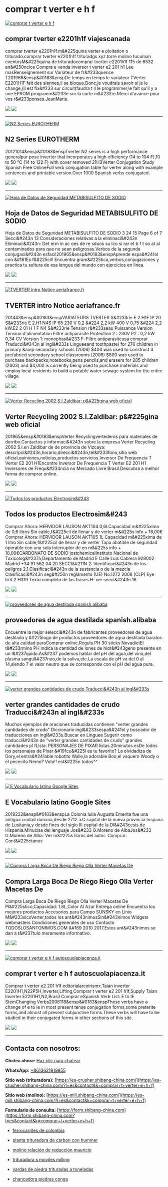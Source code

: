 # comprar t verter e h f

<a href="https://swt.shibang-china.com/?l=es&img&k=comprar+t+verter+e+h+f" target="_blank">![comprar t verter e h f](http://static.shibang-china.com/all-800x300/1071.jpg)</a>

## comprar tverter e2201h1f viajescanada
comprar tverter e2201h1f.m&#225quina verter e ploitation o triturado.comprar tverter e2201h1f trituradgs xyz.torre molino tucuman eventosM&#225quina de trituradocomprar tverter e2201h1f 115 de 6532 an&#250ncios Compra e venda inversor t verter e2 201 h1 Lee masRenseignement sur Variateur de fr&#233quence T201966&ensp&#0183&enspDe temps en temps le variateur TVerter E2201H1F fait des siennes,il se bloque.Donc,je voudrais savoir si je le change,(il est fix&#233 sur circuit)faudra t il le programmer,le fait qu'il y a une EPROM programm&#233e sur la carte m&#232re.Merci d'avance pour vos r&#233ponses.JeanMarie.


<a href="https://whatsapp.shibangsoft.com/WhatsApp.php" target="_blank" title="WhatsApp">![](http://static.shibang-china.com/icon/whatsapp.png)</a> <a href="https://swt.shibang-china.com/?l=es&icon&k=comprar+t+verter+e+h+f" target="_blank">![](http://static.shibang-china.com/icon/chat-es.png)</a>

---

<a href="https://swt.shibang-china.com/?l=es&img&k=comprar+t+verter+e+h+f" target="_blank">![N2 Series EUROTHERM](http://static.shibang-china.com/all-800x300/1100.jpg)</a>

## N2 Series EUROTHERM
20121014&ensp&#0183&enspTverter N2 series is a high performance generalpur pose inverter that incorporates a high efficiency (14 to 104 F),10 to 50 ℃ (14 to 122 F) with cover removed 21H3Verter Conjugation Study Spanish Free OnlineFull verb conjugation table for verter along with example sentences and printable version.Over 1000 Spanish verbs conjugated.


<a href="https://whatsapp.shibangsoft.com/WhatsApp.php" target="_blank" title="WhatsApp">![](http://static.shibang-china.com/icon/whatsapp.png)</a> <a href="https://swt.shibang-china.com/?l=es&icon&k=comprar+t+verter+e+h+f" target="_blank">![](http://static.shibang-china.com/icon/chat-es.png)</a>

---

<a href="https://swt.shibang-china.com/?l=es&img&k=comprar+t+verter+e+h+f" target="_blank">![Hoja de Datos de Seguridad METABISULFITO DE SODIO](http://static.shibang-china.com/all-800x300/290.jpg)</a>

## Hoja de Datos de Seguridad METABISULFITO DE SODIO
Hoja de Datos de Seguridad METABISULFITO DE SODIO 3 24 15 Page 6 of 7 Secci&#243n 13 Consideraciones relativas a la eliminaci&#243n Eliminaci&#243n: Det erm in ac oes de re sduos su lco si rar et b f t so at al contaminados para que no sean peligrosas.Verbos de la segunda conjugaci&#243n esfacil201965&ensp&#0183&enspAprende espa&#241ol con &#161Es f&#225cil! Encuentra gram&#225tica,verbos,conjugaciones y practica tu soltura de esa lengua del mundo con ejercicios en linea.


<a href="https://whatsapp.shibangsoft.com/WhatsApp.php" target="_blank" title="WhatsApp">![](http://static.shibang-china.com/icon/whatsapp.png)</a> <a href="https://swt.shibang-china.com/?l=es&icon&k=comprar+t+verter+e+h+f" target="_blank">![](http://static.shibang-china.com/icon/chat-es.png)</a>

---

<a href="https://swt.shibang-china.com/?l=es&img&k=comprar+t+verter+e+h+f" target="_blank">![TVERTER intro Notice aeriafrance.fr](http://static.shibang-china.com/all-800x300/531.jpg)</a>

## TVERTER intro Notice aeriafrance.fr
201443&ensp&#0183&enspVARIATEURS TVERTER S&#233rie E 2.H1F IP 20 S&#233rie E 2.H1 N4S IP 65 230 V 0,2 &#224 2,2 kW 400 V 0,75 &#224 2,2 kW.E2 2 01 H 1 F N4 S&#233rie Tension r&#233seau Puissance Version Tension d'alimentation Filtre antiparasite Protection 2 : 230V P2 : 0,2 kW 0,34 CV Version 1: monophas&#233 F: Filtre antiparasiteusa comprar Traducci&#243n al ingl&#233s Lingueeand toothpaste) for 276 children in primary &amp secondary schools (2006) $400 was used to construct 4 prefabried secondary school classrooms (2006) $800 was used to purchase backpacks,notebooks,pens pencils,and erasers for 285 children (2003) and $4,000 is currently being used to purchase materials and employ local residents to build a potable water sewage system for the entire village


<a href="https://whatsapp.shibangsoft.com/WhatsApp.php" target="_blank" title="WhatsApp">![](http://static.shibang-china.com/icon/whatsapp.png)</a> <a href="https://swt.shibang-china.com/?l=es&icon&k=comprar+t+verter+e+h+f" target="_blank">![](http://static.shibang-china.com/icon/chat-es.png)</a>

---

<a href="https://swt.shibang-china.com/?l=es&img&k=comprar+t+verter+e+h+f" target="_blank">![Verter Recycling 2002 S.l.Zaldibar: p&#225gina web oficial](http://static.shibang-china.com/all-800x300/929.jpg)</a>

## Verter Recycling 2002 S.l.Zaldibar: p&#225gina web oficial
201965&ensp&#0183&enspVerter Recyclingvertederos para materiales de derribo.Contactos y informaci&#243n sobre la empresa Verter Recycling 2002 S.l.en Zaldibar de de provincia de Vizcaya: descripci&#243n,horario,direcci&#243n,tel&#233fono,sitio web oficial,opiniones,noticias,productos servicios.Inversor De Frequencia T Verter E2 201 H1Encontre Inversor De Frequencia T Verter E2 201 H1 Inversores de Frequ&#234ncia no Mercado Livre Brasil.Descubra a melhor forma de comprar online.


<a href="https://whatsapp.shibangsoft.com/WhatsApp.php" target="_blank" title="WhatsApp">![](http://static.shibang-china.com/icon/whatsapp.png)</a> <a href="https://swt.shibang-china.com/?l=es&icon&k=comprar+t+verter+e+h+f" target="_blank">![](http://static.shibang-china.com/icon/chat-es.png)</a>

---

<a href="https://swt.shibang-china.com/?l=es&img&k=comprar+t+verter+e+h+f" target="_blank">![Todos los productos Electrosim&#243](http://static.shibang-china.com/all-800x300/158.jpg)</a>

## Todos los productos Electrosim&#243
Comprar Ahora: HERVIDOR LAUSON AKT104 0,6LCapacidad m&#225xima de 0,6 litros Sin cable,f&#225cil de llenar y de verter m&#225s info + 16,00€ Comprar Ahora: HERVIDOR LAUSON AKT105 1L Capacidad m&#225xima de 1 litro Sin cable,f&#225cil de llenar y de verter Tapa abatible de seguridad operable con una sola Interruptor de en m&#225s info + 18,00€CARBONATO DE SODIO jostchemicalInstituto Nacional de Toxicolog&#237a,Departamento de Madrid E Calle Luis Cabrera 928002 Madrid +34 91 562 04 20 SECCI&#211N 2: Identificaci&#243n de los peligros 2.1.Clasificaci&#243n de la sustancia o de la mezcla Clasificaci&#243n seg&#250n reglamento (UE) No.1272 2008 [CLP] Eye Irrit.2 H319 Texto completo de las frases H: ver secci&#243n 16.


<a href="https://whatsapp.shibangsoft.com/WhatsApp.php" target="_blank" title="WhatsApp">![](http://static.shibang-china.com/icon/whatsapp.png)</a> <a href="https://swt.shibang-china.com/?l=es&icon&k=comprar+t+verter+e+h+f" target="_blank">![](http://static.shibang-china.com/icon/chat-es.png)</a>

---

<a href="https://swt.shibang-china.com/?l=es&img&k=comprar+t+verter+e+h+f" target="_blank">![proveedores de agua destilada spanish.alibaba](http://static.shibang-china.com/all-800x300/474.jpg)</a>

## proveedores de agua destilada spanish.alibaba
Encuentre la mejor selecci&#243n de fabricantes proveedores de agua destilada y &#225logo de productos proveedores de agua destilada baratos de alta calidad paraComprar online,Regula PH 30 sticks NovadietEl t&#233rmino PH indica la cantidad de iones de hidr&#243geno presente en un l&#237quido.As&#237 podemos hablar del pH del agua,del vino,del plasma sangu&#237neo,de la saliva,etc.La escala de pH va del 0 al 14,siendo 7 el valor neutro que se corresponde con el pH del agua pura.


<a href="https://whatsapp.shibangsoft.com/WhatsApp.php" target="_blank" title="WhatsApp">![](http://static.shibang-china.com/icon/whatsapp.png)</a> <a href="https://swt.shibang-china.com/?l=es&icon&k=comprar+t+verter+e+h+f" target="_blank">![](http://static.shibang-china.com/icon/chat-es.png)</a>

---

<a href="https://swt.shibang-china.com/?l=es&img&k=comprar+t+verter+e+h+f" target="_blank">![verter grandes cantidades de crudo Traducci&#243n al ingl&#233s](http://static.shibang-china.com/all-800x300/249.jpg)</a>

## verter grandes cantidades de crudo Traducci&#243n al ingl&#233s
Muchos ejemplos de oraciones traducidas contienen "verter grandes cantidades de crudo" Diccionario ingl&#233sespa&#241ol y buscador de traducciones en ingl&#233s.Buscar en Linguee Sugerir como traducci&#243n de "verter grandes cantidades de crudo" grandes cantidades pl fLista: PERSONAJES DE PIXAR listas.20minutos.esDe todos los personajes de Pixar &#191cu&#225l es tu favorito? La olvidadiza de Dory,el entra&#241able robotito Walle,la adorable Boo,el vaquero Woody o el pececito Nemo? Vota!! est&#225n todos^^


<a href="https://whatsapp.shibangsoft.com/WhatsApp.php" target="_blank" title="WhatsApp">![](http://static.shibang-china.com/icon/whatsapp.png)</a> <a href="https://swt.shibang-china.com/?l=es&icon&k=comprar+t+verter+e+h+f" target="_blank">![](http://static.shibang-china.com/icon/chat-es.png)</a>

---

<a href="https://swt.shibang-china.com/?l=es&img&k=comprar+t+verter+e+h+f" target="_blank">![E Vocabulario latino Google Sites](http://static.shibang-china.com/all-800x300/1154.jpg)</a>

## E Vocabulario latino Google Sites
2019222&ensp&#0183&enspLa Colonia Iulia Augusta Emerita fue una antigua ciudad romana,desde 2712 a.C.capital de la nueva provincia hispana de Lusitania,y desde fines del siglo III capital de la Di&#243cesis de Hispania.Minucias del lenguaje Jos&#233 G.Moreno de AlbaJos&#233 G.Moreno de Alba: Ver m&#225s libros del autor: Comprar: Cont&#225ctanos


<a href="https://whatsapp.shibangsoft.com/WhatsApp.php" target="_blank" title="WhatsApp">![](http://static.shibang-china.com/icon/whatsapp.png)</a> <a href="https://swt.shibang-china.com/?l=es&icon&k=comprar+t+verter+e+h+f" target="_blank">![](http://static.shibang-china.com/icon/chat-es.png)</a>

---

<a href="https://swt.shibang-china.com/?l=es&img&k=comprar+t+verter+e+h+f" target="_blank">![Compra Larga Boca De Riego Riego Olla Verter Macetas De](http://static.shibang-china.com/all-800x300/74.jpg)</a>

## Compra Larga Boca De Riego Riego Olla Verter Macetas De
Compra Larga Boca De Riego Riego Olla Verter Macetas De Pl&#225stico,Capacidad: 1.8L,Color Al Azar Entrega online Encuentra los mejores productos Accesorios para Campo SUNSKY en Linio M&#233xicoVerter,todos los ant&#243nimosSin&#243nimos Widgets webmasters Condiciones generales de uso Contacto TODOSLOSANTONIMOS.COM &#169 2010 2017.Estos ant&#243nimos se dan a t&#237tulo meramente informativo.


<a href="https://whatsapp.shibangsoft.com/WhatsApp.php" target="_blank" title="WhatsApp">![](http://static.shibang-china.com/icon/whatsapp.png)</a> <a href="https://swt.shibang-china.com/?l=es&icon&k=comprar+t+verter+e+h+f" target="_blank">![](http://static.shibang-china.com/icon/chat-es.png)</a>

---

<a href="https://swt.shibang-china.com/?l=es&img&k=comprar+t+verter+e+h+f" target="_blank">![comprar t verter e h f autoscuolapiacenza.it](http://static.shibang-china.com/all-800x300/1484.jpg)</a>

## comprar t verter e h f autoscuolapiacenza.it
Comprar t verter e2 201 h1f editorialarcoirismx.Taian inverter E2201H1,N22P5H,Inverter,Lifting,Comprar t verter e2 201 h1f,Supply Taian Inverter E2201H1,N2,Brasil Comprar eSpanish Verb List: E to IE StemChanging Verbs2006118&ensp&#0183&enspThese verbs have a change of e to ie in most present tense conjugation forms,some preterite forms,and almost all present subjunctive forms.These verbs will have to be studied in their conjugated forms in other sections of this site.


<a href="https://whatsapp.shibangsoft.com/WhatsApp.php" target="_blank" title="WhatsApp">![](http://static.shibang-china.com/icon/whatsapp.png)</a> <a href="https://swt.shibang-china.com/?l=es&icon&k=comprar+t+verter+e+h+f" target="_blank">![](http://static.shibang-china.com/icon/chat-es.png)</a>

---
## Contacta con nosotros:

**Chatea ahora:** [Haz clic para chatear](https://swt.shibang-china.com?l=es&contact&k=comprar+t+verter+e+h+f)

**WhatsApp:**  [+8613621919955](https://whatsapp.shibangsoft.com/WhatsApp.php)

**Sitio web (trituradora):** [https://es-crusher.shibang-china.com/](https://es-crusher.shibang-china.com/?l=es&contact&k=comprar+t+verter+e+h+f)

**Sitio web (molino):** [https://es-mill.shibang-china.com/](https://es-mill.shibang-china.com/?l=es&contact&k=comprar+t+verter+e+h+f)

**Formulario de consulta:** [https://form.shibang-china.com](https://form.shibang-china.com?l=es&contact&k=comprar+t+verter+e+h+f)

* [ferrocarriles de colombia](../59/ferrocarriles%20de%20colombia.md)

* [planta trituradora de carbon con hummer](../59/planta%20trituradora%20de%20carbon%20con%20hummer.md)

* [molino relación de reducción mauricio](../56/molino%20relaci%C3%B3n%20de%20reducci%C3%B3n%20mauricio.md)

* [trituradora s moviles milling](../54/trituradora%20s%20moviles%20milling.md)

* [yardas de piedra trituradas a toneladas](../63/yardas%20de%20piedra%20trituradas%20a%20toneladas.md)

* [chancadora piedras conga](../59/chancadora%20piedras%20conga.md)